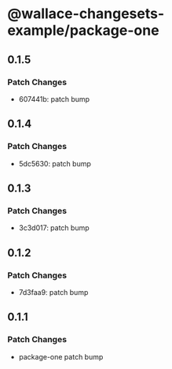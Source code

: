 # @wallace-changesets-example/package-one

## 0.1.5

### Patch Changes

- 607441b: patch bump

## 0.1.4

### Patch Changes

- 5dc5630: patch bump

## 0.1.3

### Patch Changes

- 3c3d017: patch bump

## 0.1.2

### Patch Changes

- 7d3faa9: patch bump

## 0.1.1

### Patch Changes

- package-one patch bump
